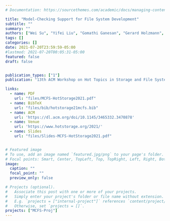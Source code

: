 ```yaml
---
# Documentation: https://sourcethemes.com/academic/docs/managing-content/

title: "Model-Checking Support for File System Development"
subtitle: ""
summary: ""
authors: ["Wei Su", "Yifei Liu", "Gomathi Ganesan", "Gerard Holzmann", "Scott Smolka", "Erez Zadok", "Geoff Kuenning"]
tags: []
categories: []
date: 2021-07-20T23:59:59-05:00
#lastmod: 2021-07-20T00:05:31-05:00
featured: false
draft: false


publication_types: ["1"]
publication: "13th ACM Workshop on Hot Topics in Storage and File Systems (HotStorage 2021), Virtual."

links:
  - name: PDF
    url: "files/MCFS-HotStorage2021.pdf"
  - name: BibTeX
    url: "files/bib/hotstorage21mcfs.bib"
  - name: ACM
    url: 'https://dl.acm.org/doi/10.1145/3465332.3470878'
  - name: Venue
    url: 'https://www.hotstorage.org/2021/'
  - name: Slides
    url: "files/Slides-MCFS-HotStorage2021.pdf"  


# Featured image
# To use, add an image named `featured.jpg/png` to your page's folder.
# Focal points: Smart, Center, TopLeft, Top, TopRight, Left, Right, BottomLeft, Bottom, BottomRight.
image:
  caption: ""
  focal_point: ""
  preview_only: false

# Projects (optional).
#   Associate this post with one or more of your projects.
#   Simply enter your project's folder or file name without extension.
#   E.g. `projects = ["internal-project"]` references `content/project/deep-learning/index.md`.
#   Otherwise, set `projects = []`.
projects: ["MCFS-Proj"]
---
```

